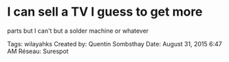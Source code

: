 # I can sell a TV I guess to get more
parts but I can't but a solder machine
or whatever

Tags: wilayahks
Created by: Quentin Sombsthay
Date: August 31, 2015 6:47 AM
Réseau: Surespot